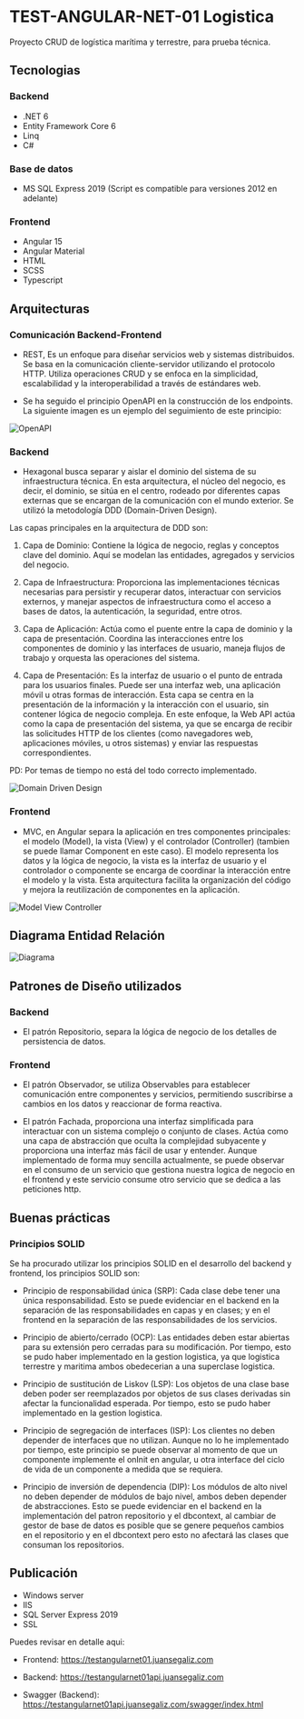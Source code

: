 # TEST-ANGULAR-NET-01 Logistica

Proyecto CRUD de logística marítima y terrestre, para prueba técnica.

## Tecnologias

### Backend

- .NET 6
- Entity Framework Core 6
- Linq
- C#

### Base de datos

- MS SQL Express 2019 (Script es compatible para versiones 2012 en adelante)

### Frontend

- Angular 15
- Angular Material
- HTML
- SCSS
- Typescript

## Arquitecturas

### Comunicación Backend-Frontend

- REST, Es un enfoque para diseñar servicios web y sistemas distribuidos. Se basa en la comunicación cliente-servidor utilizando el protocolo HTTP. Utiliza operaciones CRUD y se enfoca en la simplicidad, escalabilidad y la interoperabilidad a través de estándares web.

- Se ha seguido el principio OpenAPI en la construcción de los endpoints. La siguiente imagen es un ejemplo del seguimiento de este principio:

![OpenAPI](./READMEFiles/OpenAPI.jpg)

### Backend

- Hexagonal busca separar y aislar el dominio del sistema de su infraestructura técnica. En esta arquitectura, el núcleo del negocio, es decir, el dominio, se sitúa en el centro, rodeado por diferentes capas externas que se encargan de la comunicación con el mundo exterior. Se utilizó la metodología DDD  (Domain-Driven Design).

Las capas principales en la arquitectura de DDD son:

1. Capa de Dominio: Contiene la lógica de negocio, reglas y conceptos clave del dominio. Aquí se modelan las entidades, agregados y servicios del negocio.

2. Capa de Infraestructura: Proporciona las implementaciones técnicas necesarias para persistir y recuperar datos, interactuar con servicios externos, y manejar aspectos de infraestructura como el acceso a bases de datos, la autenticación, la seguridad, entre otros.

3. Capa de Aplicación: Actúa como el puente entre la capa de dominio y la capa de presentación. Coordina las interacciones entre los componentes de dominio y las interfaces de usuario, maneja flujos de trabajo y orquesta las operaciones del sistema.

4. Capa de Presentación: Es la interfaz de usuario o el punto de entrada para los usuarios finales. Puede ser una interfaz web, una aplicación móvil u otras formas de interacción. Esta capa se centra en la presentación de la información y la interacción con el usuario, sin contener lógica de negocio compleja. En este enfoque, la Web API actúa como la capa de presentación del sistema, ya que se encarga de recibir las solicitudes HTTP de los clientes (como navegadores web, aplicaciones móviles, u otros sistemas) y enviar las respuestas correspondientes. 

PD: Por temas de tiempo no está del todo correcto implementado.

![Domain Driven Design](./READMEFiles/DDD.png)

### Frontend

- MVC, en Angular separa la aplicación en tres componentes principales: el modelo (Model), la vista (View) y el controlador (Controller) (tambien se puede llamar Component en este caso). El modelo representa los datos y la lógica de negocio, la vista es la interfaz de usuario y el controlador o componente se encarga de coordinar la interacción entre el modelo y la vista. Esta arquitectura facilita la organización del código y mejora la reutilización de componentes en la aplicación.

![Model View Controller](./READMEFiles/MVC.webp)

## Diagrama Entidad Relación

![Diagrama](./READMEFiles/ERD.png)

## Patrones de Diseño utilizados

### Backend
- El patrón Repositorio, separa la lógica de negocio de los detalles de persistencia de datos. 

### Frontend
- El patrón Observador, se utiliza Observables para establecer comunicación entre componentes y servicios, permitiendo suscribirse a cambios en los datos y reaccionar de forma reactiva.

- El patrón Fachada, proporciona una interfaz simplificada para interactuar con un sistema complejo o conjunto de clases. Actúa como una capa de abstracción que oculta la complejidad subyacente y proporciona una interfaz más fácil de usar y entender. Aunque implementado de forma muy sencilla actualmente, se puede observar en el consumo de un servicio que gestiona nuestra logica de negocio en el frontend y este servicio consume otro servicio que se dedica a las peticiones http.

## Buenas prácticas

### Principios SOLID

Se ha procurado utilizar los principios SOLID en el desarrollo del backend y frontend, los principios SOLID son:

- Principio de responsabilidad única (SRP): Cada clase debe tener una única responsabilidad. Esto se puede evidenciar en el backend en la separación de las responsabilidades en capas y en clases; y en el frontend en la separación de las responsabilidades de los servicios.

- Principio de abierto/cerrado (OCP): Las entidades deben estar abiertas para su extensión pero cerradas para su modificación. Por tiempo, esto se pudo haber implementado en la gestion logistica, ya que logistica terrestre y maritima ambos obedecerian a una superclase logistica.

- Principio de sustitución de Liskov (LSP): Los objetos de una clase base deben poder ser reemplazados por objetos de sus clases derivadas sin afectar la funcionalidad esperada. Por tiempo, esto se pudo haber implementado en la gestion logistica.

- Principio de segregación de interfaces (ISP): Los clientes no deben depender de interfaces que no utilizan. Aunque no lo he implementado por tiempo, este principio se puede observar al momento de que un componente implemente el onInit en angular, u otra interface del ciclo de vida de un componente a medida que se requiera.

- Principio de inversión de dependencia (DIP): Los módulos de alto nivel no deben depender de módulos de bajo nivel, ambos deben depender de abstracciones. Esto se puede evidenciar en el backend en la implementación del patron repositorio y el dbcontext, al cambiar de gestor de base de datos es posible que se genere pequeños cambios en el repositorio y en el dbcontext pero esto no afectará las clases que consuman los repositorios.

## Publicación

- Windows server
- IIS
- SQL Server Express 2019
- SSL

Puedes revisar en detalle aqui:

- Frontend: https://testangularnet01.juansegaliz.com

- Backend: https://testangularnet01api.juansegaliz.com

- Swagger (Backend): https://testangularnet01api.juansegaliz.com/swagger/index.html